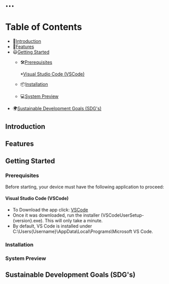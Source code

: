 # ...
# Table of Contents
  * 📕[Introduction](#introduction) 
  * 🌟[Features](#features)
  * 😃[Getting Started](#getting-started)  
    * 🛠[Prerequisites](#prerequisites)
      
        *[Visual Studio Code (VSCode)](visual-studio-code)
    * 📦[Installation](#installation)  
    * 💻[System Preview](#system-preview)  
  * 🌍[Sustainable Development Goals (SDG's)](#sustainable-development-goal-(SDG's))
## Introduction
## Features
## Getting Started
### Prerequisites
Before starting, your device must have the following application to proceed:
#### Visual Studio Code (VSCode)
- To Download the app click: [VSCode](https://code.visualstudio.com/download)
- Once it was downloaded, run the installer (VSCodeUserSetup-{version}.exe). This will only take a minute.
- By default, VS Code is installed under C:\Users\{Username}\AppData\Local\Programs\Microsoft VS Code.
### Installation
### System Preview
## Sustainable Development Goals (SDG's)
